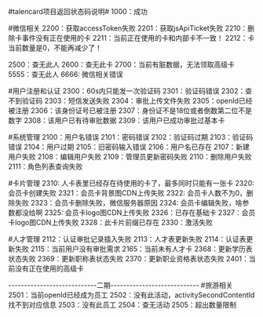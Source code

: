 ﻿#talencard项目返回状态码说明#
1000：成功

#微信相关
2200：获取accessToken失败
2201：获取jsApiTicket失败
2210：删除卡事件没有正在使用的卡
2211：当前正在使用的卡和内部卡不一致！
2212：卡当前数量是0，不能再减少了！

2500：查无此人
2600：查无此卡
2700：当前有脏数据，无法领取高级卡
5555：查无此人
6666: 微信相关错误

#用户注册和认证
2300：60s内只能发一次验证码
2301：验证码错误
2302：查不到验证码
2303：短信发送失败
2304：审批上传文件失败
2305：openId已经被注册
2306：该身份证号已被注册
2307：身份证不是18位或者倒数第二位不是数字
2308：该用户已有待审批数据
2309：该用户已成功审批过基本卡

#系统管理
2100：用户名错误
2101：密码错误
2102：验证码过期
2103：验证码错误
2104：用户过期
2105：旧密码输入错误
2106：用户名已存在
2107：新建用户失败
2108：编辑用户失败
2109：管理员更新密码失败
2110：删除用户失败
2111：角色列表查询失败

#卡片管理
2310: 人卡表里已经存在待使用的卡了，最多同时只能有一张卡
2320: 会员卡创建失败
2321：会员卡背景图CDN上传失败
2322: 会员卡人数不为0，删除失败
2323：会员卡删除失败，微信服务器原因
2324: 会员卡编辑失败，啥参数都没给啊
2325: 会员卡logo图CDN上传失败
2326：已存在基础卡
2327：会员卡logo图CDN上传失败
2328：此卡片前缀已存在
2330：激活失败

#人才管理
2112：认证审批记录插入失败
2113：人才表更新失败
2114：认证表更新失败
2115：当前用户没有审批需求 
2165：当前未有人才卡 
2368：更新学历表状态失败 
2369：更新职称表状态失败 
2370：更新职业资格表状态失败 
2401：当前没有正在使用的高级卡



----------------------------二期----------------------------
#旅游相关
2501：当前openId已经成为员工
2502：没有此活动，activitySecondContentId找不到对应信息
2503：没有此员工
2504：查无活动
2505：超出数量限制






